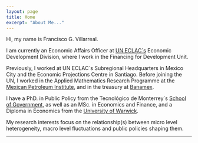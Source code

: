 ```yaml
---
layout: page
title: Home
excerpt: "About Me..."
---
```


Hi, my name is Francisco G. Villarreal.

I am currently an Economic Affairs Officer at [UN ECLAC´s](https://www.cepal.org/en) Economic Development Division, where I work in the Financing for Development Unit.   

Previously, I worked at UN ECLAC´s Subregional Headquarters in Mexico City and the Economic Projections Centre in Santiago. Before joining the UN, I worked in the Applied Mathematics Research Programme at the [Mexican Petroleum Institute](https://www.gob.mx/imp), and in the treasury at [Banamex](https://www.banamex.com/).

I have a PhD. in Public Policy from the Tecnológico de Monterrey´s [School of Government](https://escueladegobierno.itesm.mx/), as well as an MSc. in Economics and Finance, and a Diploma in Economics from the [University of Warwick](https://warwick.ac.uk/).

My research interests focus on the relationship(s) between micro level heterogeneity, macro level fluctuations and public policies shaping them.

---